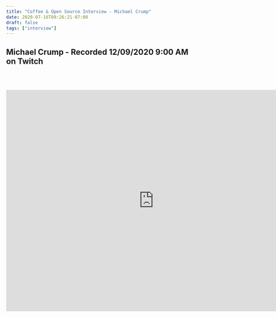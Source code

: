 ```yaml
---
title: "Coffee & Open Source Interview - Michael Crump"
date: 2020-07-16T09:26:21-07:00
draft: false
tags: ["interview"]
---
```


## Michael Crump - Recorded <span class="formatdate">12/09/2020 9:00 AM</span> on Twitch

<br /><br />

<center>
<iframe width="800" height="600" src="https://www.youtube.com/embed/fhXaiDsx2O0" frameborder="0" allow="accelerometer; autoplay; clipboard-write; encrypted-media; gyroscope; picture-in-picture" allowfullscreen></iframe>
</center>